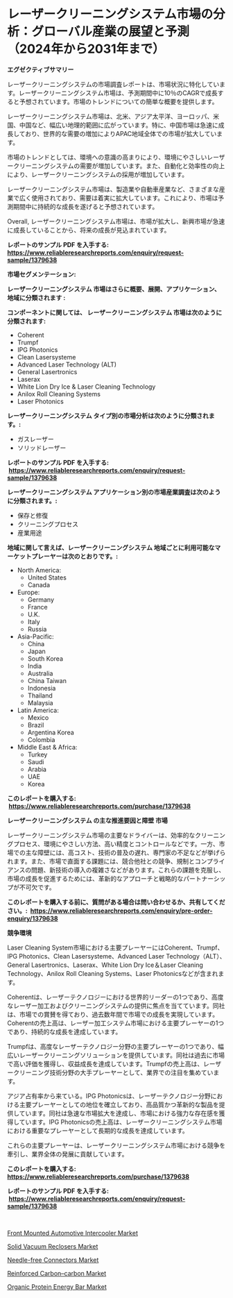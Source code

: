 <p><h1>レーザークリーニングシステム市場の分析：グローバル産業の展望と予測（2024年から2031年まで）</h1></p><p><strong>エグゼクティブサマリー</strong></p>
<p><p>レーザークリーニングシステムの市場調査レポートは、市場状況に特化しています。レーザークリーニングシステム市場は、予測期間中に10％のCAGRで成長すると予想されています。市場のトレンドについての簡単な概要を提供します。</p><p>レーザークリーニングシステム市場は、北米、アジア太平洋、ヨーロッパ、米国、中国など、幅広い地理的範囲に広がっています。特に、中国市場は急速に成長しており、世界的な需要の増加によりAPAC地域全体での市場が拡大しています。</p><p>市場のトレンドとしては、環境への意識の高まりにより、環境にやさしいレーザークリーニングシステムの需要が増加しています。また、自動化と効率性の向上により、レーザークリーニングシステムの採用が増加しています。</p><p>レーザークリーニングシステム市場は、製造業や自動車産業など、さまざまな産業で広く使用されており、需要は着実に拡大しています。これにより、市場は予測期間中に持続的な成長を遂げると予想されています。</p><p>Overall, レーザークリーニングシステム市場は、市場が拡大し、新興市場が急速に成長していることから、将来の成長が見込まれています。</p></p>
<p><strong>レポートのサンプル PDF を入手する: <a href="https://www.reliableresearchreports.com/enquiry/request-sample/1379638">https://www.reliableresearchreports.com/enquiry/request-sample/1379638</a></strong></p>
<p><strong>市場セグメンテーション:</strong></p>
<p><strong> レーザークリーニングシステム 市場はさらに概要、展開、アプリケーション、地域に分類されます :</strong></p>
<p><strong>コンポーネントに関しては、 レーザークリーニングシステム 市場は次のように分類されます: &nbsp;</strong></p>
<p><ul><li>Coherent</li><li>Trumpf</li><li>IPG Photonics</li><li>Clean Lasersysteme</li><li>Advanced Laser Technology (ALT)</li><li>General Lasertronics</li><li>Laserax</li><li>White Lion Dry Ice & Laser Cleaning Technology</li><li>Anilox Roll Cleaning Systems</li><li>Laser Photonics</li></ul></p>
<p><strong> レーザークリーニングシステム タイプ別の市場分析は次のように分類されます。:</strong></p>
<p><ul><li>ガスレーザー</li><li>ソリッドレーザー</li></ul></p>
<p><strong>レポートのサンプル PDF を入手する: &nbsp;<a href="https://www.reliableresearchreports.com/enquiry/request-sample/1379638">https://www.reliableresearchreports.com/enquiry/request-sample/1379638</a></strong></p>
<p><strong> レーザークリーニングシステム アプリケーション別の市場産業調査は次のように分類されます。:</strong></p>
<p><ul><li>保存と修復</li><li>クリーニングプロセス</li><li>産業用途</li></ul></p>
<p><strong>地域に関して言えば、レーザークリーニングシステム 地域ごとに利用可能なマーケットプレーヤーは次のとおりです。:</strong></p>
<p><ul>
    <li>
        North America:
        <ul>
            <li>United States</li>
            <li>Canada</li>
        </ul>
    </li>
    <li>
        Europe:
        <ul>
            <li>Germany</li>
            <li>France</li>
            <li>U.K.</li>
            <li>Italy</li>
            <li>Russia</li>
        </ul>
    </li>
    <li>
        Asia-Pacific:
        <ul>
            <li>China</li>
            <li>Japan</li>
            <li>South Korea</li>
            <li>India</li>
            <li>Australia</li>
            <li>China Taiwan</li>
            <li>Indonesia</li>
            <li>Thailand</li>
            <li>Malaysia</li>
        </ul>
    </li>
    <li>
        Latin America:
        <ul>
            <li>Mexico</li>
            <li>Brazil</li>
            <li>Argentina Korea</li>
            <li>Colombia</li>
        </ul>
    </li>
    <li>
        Middle East & Africa:
        <ul>
            <li>Turkey</li>
            <li>Saudi</li>
            <li>Arabia</li>
            <li>UAE</li>
            <li>Korea</li>
        </ul>
    </li>
    </ul></p>
<p><strong>このレポートを購入する: &nbsp;<a href="https://www.reliableresearchreports.com/purchase/1379638">https://www.reliableresearchreports.com/purchase/1379638</a></strong></p>
<p><strong>レーザークリーニングシステム の主な推進要因と障壁 市場</strong></p>
<p><p>レーザークリーニングシステム市場の主要なドライバーは、効率的なクリーニングプロセス、環境にやさしい方法、高い精度とコントロールなどです。一方、市場での主な障壁には、高コスト、技術の普及の遅れ、専門家の不足などが挙げられます。また、市場で直面する課題には、競合他社との競争、規制とコンプライアンスの問題、新技術の導入の複雑さなどがあります。これらの課題を克服し、市場の成長を促進するためには、革新的なアプローチと戦略的なパートナーシップが不可欠です。</p></p>
<p><strong>このレポートを購入する前に、質問がある場合は問い合わせるか、共有してください。:&nbsp; <a href="https://www.reliableresearchreports.com/enquiry/pre-order-enquiry/1379638">https://www.reliableresearchreports.com/enquiry/pre-order-enquiry/1379638</a></strong></p>
<p><strong>競争環境</strong></p>
<p><p>Laser Cleaning System市場における主要プレーヤーにはCoherent、Trumpf、IPG Photonics、Clean Lasersysteme、Advanced Laser Technology（ALT）、General Lasertronics、Laserax、White Lion Dry Ice＆Laser Cleaning Technology、Anilox Roll Cleaning Systems、Laser Photonicsなどが含まれます。</p><p>Coherentは、レーザーテクノロジーにおける世界的リーダーの1つであり、高度なレーザー加工およびクリーニングシステムの提供に焦点を当てています。同社は、市場での賞賛を得ており、過去数年間で市場での成長を実現しています。Coherentの売上高は、レーザー加工システム市場における主要プレーヤーの1つであり、持続的な成長を達成しています。</p><p>Trumpfは、高度なレーザーテクノロジー分野の主要プレーヤーの1つであり、幅広いレーザークリーニングソリューションを提供しています。同社は過去に市場で高い評価を獲得し、収益成長を達成しています。Trumpfの売上高は、レーザークリーニング技術分野の大手プレーヤーとして、業界での注目を集めています。</p><p>アジア占有率から来ている。IPG Photonicsは、レーザーテクノロジー分野における主要プレーヤーとしての地位を確立しており、高品質かつ革新的な製品を提供しています。同社は急速な市場拡大を達成し、市場における強力な存在感を獲得しています。IPG Photonicsの売上高は、レーザークリーニングシステム市場における重要なプレーヤーとして長期的な成長を達成しています。</p><p>これらの主要プレーヤーは、レーザークリーニングシステム市場における競争を牽引し、業界全体の発展に貢献しています。</p></p>
<p><strong>このレポートを購入する: &nbsp; <a href="https://www.reliableresearchreports.com/purchase/1379638">https://www.reliableresearchreports.com/purchase/1379638</a></strong></p>
<p><strong>レポートのサンプル PDF を入手する: &nbsp;<a href="https://www.reliableresearchreports.com/enquiry/request-sample/1379638">https://www.reliableresearchreports.com/enquiry/request-sample/1379638</a></strong><strong></strong></p>
<p>&nbsp;</p>
<p><p><a href="https://view.publitas.com/reportprime-1/insights-into-front-mounted-automotive-intercooler-market-size-analysing-market-share-trends-and-growth-from-2024-to-2031/">Front Mounted Automotive Intercooler Market</a></p><p><a href="https://view.publitas.com/reportprime-1/solid-vacuum-reclosers-market-research-report-the-key-to-successful-business-strategy-forecasted-for-period-from-2024-2031/">Solid Vacuum Reclosers Market</a></p><p><a href="https://thundering-castanet-c65.notion.site/Needle-free-Connectors-Market-A-Comprehensive-Report-of-its-Market-Share-Growth-Trends-2024-203-9057340af5ab4ff7938ba005f57210b7">Needle-free Connectors Market</a></p><p><a href="https://bubble-tree-ea4.notion.site/Reinforced-Carbon-carbon-Market-Size-Share-Trends-Analysis-Report-By-Application-Regional-Outloo-15df5046cde8474b8c16e890d40a836c">Reinforced Carbon–carbon Market</a></p><p><a href="https://thundering-castanet-c65.notion.site/Organic-Protein-Energy-Bar-Market-Size-Evaluating-its-Market-Trends-Growth-and-Projections-2024--773df9b0c6c241aba0fe23471e7b504d">Organic Protein Energy Bar Market</a></p></p>